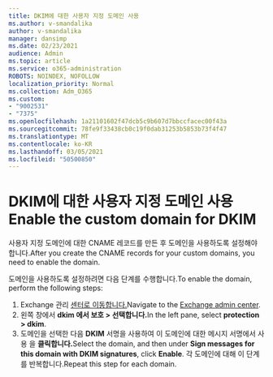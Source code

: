 ```yaml
---
title: DKIM에 대한 사용자 지정 도메인 사용
ms.author: v-smandalika
author: v-smandalika
manager: dansimp
ms.date: 02/23/2021
audience: Admin
ms.topic: article
ms.service: o365-administration
ROBOTS: NOINDEX, NOFOLLOW
localization_priority: Normal
ms.collection: Adm_O365
ms.custom:
- "9002531"
- "7375"
ms.openlocfilehash: 1a21101602f47dcb5c9b607d7bbccfacec00f43a
ms.sourcegitcommit: 78fe9f33438cb0c19f0dab31253b5853b73f4f47
ms.translationtype: MT
ms.contentlocale: ko-KR
ms.lasthandoff: 03/05/2021
ms.locfileid: "50500850"
---
```

# <a name="enable-the-custom-domain-for-dkim"></a><span data-ttu-id="c808b-102">DKIM에 대한 사용자 지정 도메인 사용</span><span class="sxs-lookup"><span data-stu-id="c808b-102">Enable the custom domain for DKIM</span></span>

<span data-ttu-id="c808b-103">사용자 지정 도메인에 대한 CNAME 레코드를 만든 후 도메인을 사용하도록 설정해야 합니다.</span><span class="sxs-lookup"><span data-stu-id="c808b-103">After you create the CNAME records for your custom domains, you need to enable the domain.</span></span>

<span data-ttu-id="c808b-104">도메인을 사용하도록 설정하려면 다음 단계를 수행합니다.</span><span class="sxs-lookup"><span data-stu-id="c808b-104">To enable the domain, perform the following steps:</span></span>

1. <span data-ttu-id="c808b-105">Exchange 관리 [센터로 이동합니다.](https://outlook.office365.com/ecp/)</span><span class="sxs-lookup"><span data-stu-id="c808b-105">Navigate to the [Exchange admin center](https://outlook.office365.com/ecp/).</span></span>
2. <span data-ttu-id="c808b-106">왼쪽 창에서 **dkim 에서 보호 > 선택합니다.**</span><span class="sxs-lookup"><span data-stu-id="c808b-106">In the left pane, select **protection > dkim**.</span></span>
3. <span data-ttu-id="c808b-107">도메인을 선택한 다음 **DKIM** 서명을 사용하여 이 도메인에 대한 메시지 서명에서 사용 을 **클릭합니다.**</span><span class="sxs-lookup"><span data-stu-id="c808b-107">Select the domain, and then under **Sign messages for this domain with DKIM signatures**, click **Enable**.</span></span> <span data-ttu-id="c808b-108">각 도메인에 대해 이 단계를 반복합니다.</span><span class="sxs-lookup"><span data-stu-id="c808b-108">Repeat this step for each domain.</span></span>

